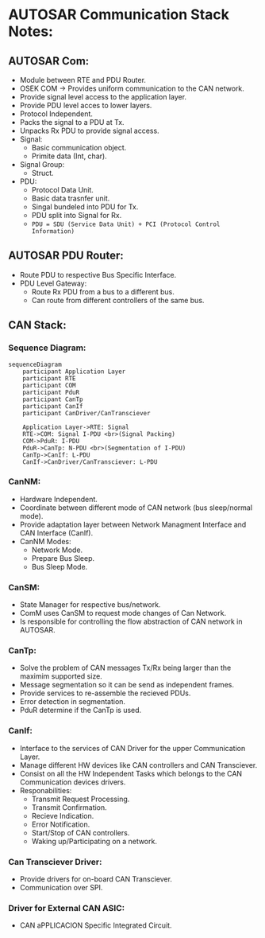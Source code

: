 # AUTOSAR Communication Stack Notes:


## AUTOSAR Com:
- Module between RTE and PDU Router.
- OSEK COM -> Provides uniform communication to the CAN network.
- Provide signal level access to the application layer.
- Provide PDU level acces to lower layers.
- Protocol Independent.
- Packs the signal to a PDU at Tx.
- Unpacks Rx PDU to provide signal access.
- Signal:
  - Basic communication object.
  - Primite data (Int, char).
- Signal Group:
  - Struct.
- PDU:
  - Protocol Data Unit.
  - Basic data trasnfer unit.
  - Singal bundeled into PDU for Tx.
  - PDU split into Signal for Rx.
  - `PDU = SDU (Service Data Unit) + PCI (Protocol Control Information)`


## AUTOSAR PDU Router:
- Route PDU to respective Bus Specific Interface.
- PDU Level Gateway:
  - Route Rx PDU from a bus to a different bus.
  - Can route from different controllers of the same bus.


## CAN Stack:
### Sequence Diagram:
```mermaid
sequenceDiagram
    participant Application Layer
    participant RTE
    participant COM
    participant PduR
    participant CanTp
    participant CanIf
    participant CanDriver/CanTransciever

    Application Layer->RTE: Signal
    RTE->COM: Signal I-PDU <br>(Signal Packing)
    COM->PduR: I-PDU
    PduR->CanTp: N-PDU <br>(Segmentation of I-PDU)
    CanTp->CanIf: L-PDU
    CanIf->CanDriver/CanTransciever: L-PDU
```


### CanNM:
- Hardware Independent.
- Coordinate between different mode of CAN network (bus sleep/normal mode).
- Provide adaptation layer between Network Managment Interface and CAN Interface (CanIf).
- CanNM Modes:
  - Network Mode.
  - Prepare Bus Sleep.
  - Bus Sleep Mode.


### CanSM:
- State Manager for respective bus/network.
- ComM uses CanSM to request mode changes of Can Network.
- Is responsible for controlling the flow abstraction of CAN network in AUTOSAR.


### CanTp:
- Solve the problem of CAN messages Tx/Rx being larger than the maximim supported size.
- Message segmentation so it can be send as independent frames.
- Provide services to re-assemble the recieved PDUs.
- Error detection in segmentation.
- PduR determine if the CanTp is used.


### CanIf:
- Interface to the services of CAN Driver for the upper Communication Layer.
- Manage different HW devices like CAN controllers and CAN Transciever.
- Consist on all the HW Independent Tasks which belongs to the CAN Communication devices drivers.
- Responabilities:
  - Transmit Request Processing.
  - Transmit Confirmation.
  - Recieve Indication.
  - Error Notification.
  - Start/Stop of CAN controllers.
  - Waking up/Participating on a network.

### Can Transciever Driver:
- Provide drivers for on-board CAN Transciever.
- Communication over SPI.

### Driver for External CAN ASIC:
- CAN aPPLICACION Specific Integrated Circuit.
